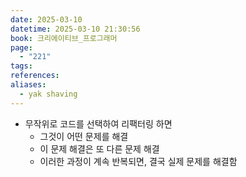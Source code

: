 ```yaml
---
date: 2025-03-10
datetime: 2025-03-10 21:30:56
book: 크리에이티브_프로그래머
page:
  - "221"
tags: 
references: 
aliases:
  - yak shaving
---
```

- 무작위로 코드를 선택하여 리팩터링 하면
	- 그것이 어떤 문제를 해결
	- 이 문제 해결은 또 다른 문제 해결
	- 이러한 과정이 계속 반복되면, 결국 실제 문제를 해결함